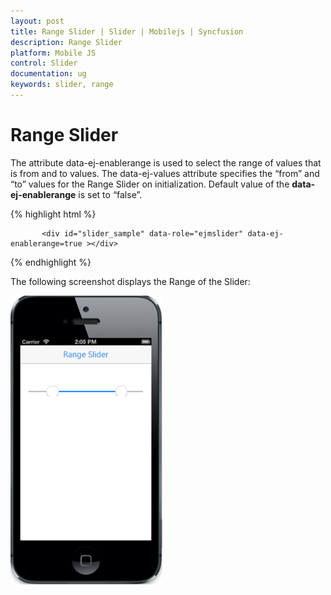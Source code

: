 ```yaml
---
layout: post
title: Range Slider | Slider | Mobilejs | Syncfusion
description: Range Slider
platform: Mobile JS
control: Slider
documentation: ug
keywords: slider, range
---
```


#  Range Slider

 The attribute data-ej-enablerange is used to select the range of values that is from and to values. The data-ej-values attribute specifies the “from” and “to” values for the Range Slider on initialization. Default value of the **data-ej-enablerange** is set to “false”.

{% highlight html %}

           <div id="slider_sample" data-role="ejmslider" data-ej-enablerange=true ></div>    

{% endhighlight %}


The following screenshot displays the Range of the Slider:

![](Range-Slider_images/Rangeslider_img1.png) 

